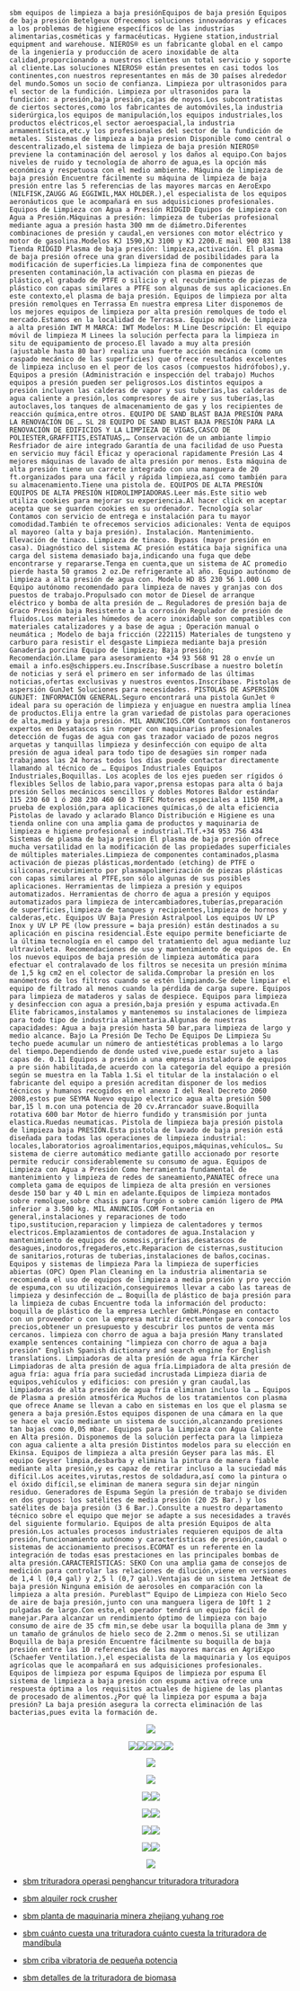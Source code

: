 
```
sbm equipos de limpieza a baja presiónEquipos de baja presión Equipos de baja presión Betelgeux Ofrecemos soluciones innovadoras y eficaces a los problemas de higiene específicos de las industrias alimentarias,cosméticas y farmacéuticas. Hygiene station,industrial equipment and warehouse. NIEROS® es un fabricante global en el campo de la ingeniería y producción de acero inoxidable de alta calidad,proporcionando a nuestros clientes un total servicio y soporte al cliente.Las soluciones NIEROS® están presentes en casi todos los continentes,con nuestros representantes en más de 30 países alrededor del mundo.Somos un socio de confianza. Limpieza por ultrasonidos para el sector de la fundición. Limpieza por ultrasonidos para la fundición: a presión,baja presión,cajas de noyos.Los subcontratistas de ciertos sectores,como los fabricantes de automóviles,la industria siderúrgica,los equipos de manipulación,los equipos industriales,los productos eléctricos,el sector aeroespacial,la industria armamentística,etc.y los profesionales del sector de la fundición de metales. Sistemas de limpieza a baja presion Disponible como central o descentralizado,el sistema de limpieza de baja presión NIEROS® previene la contaminación del aerosol y los daños al equipo.Con bajos niveles de ruido y tecnología de ahorro de agua,es la opción más económica y respetuosa con el medio ambiente. Máquina de limpieza de baja presión Encuentre fácilmente su máquina de limpieza de baja presión entre las 5 referencias de las mayores marcas en AeroExpo (NILFISK,ZAUGG AG EGGIWIL,MAX HOLDER.),el especialista de los equipos aeronáuticos que le acompañará en sus adquisiciones profesionales. Equipos de Limpieza con Agua a Presión RIDGID Equipos de Limpieza con Agua a Presión.Máquinas a presión: limpieza de tuberías profesional mediante agua a presión hasta 300 mm de diámetro.Diferentes combinaciones de presión y caudal,en versiones con motor eléctrico y motor de gasolina.Modelos KJ 1590,KJ 3100 y KJ 2200.E mail 900 831 138 Tienda RIDGID Plasma de baja presión: limpieza,activación. El plasma de baja presión ofrece una gran diversidad de posibilidades para la modificación de superficies.La limpieza fina de componentes que presenten contaminación,la activación con plasma en piezas de plástico,el grabado de PTFE o silicio y el recubrimiento de piezas de plástico con capas similares a PTFE son algunas de sus aplicaciones.En este contexto,el plasma de baja presión. Equipos de limpieza por alta presión remolques en Terrassa En nuestra empresa Liter disponemos de los mejores equipos de limpieza por alta presión remolques de todo el mercado.Estamos en la localidad de Terrassa. Equipo móvil de limpieza a alta presión IWT M MARCA: IWT Modelos: M Line Descripción: El equipo móvil de limpieza M Linees la solución perfecta para la limpieza in situ de equipamiento de proceso.El lavado a muy alta presión (ajustable hasta 80 bar) realiza una fuerte acción mecánica (como un raspado mecánico de las superficies) que ofrece resultados excelentes de limpieza incluso en el peor de los casos (compuestos hidrófobos),y. Equipos a presión (Administración e inspección del trabajo) Muchos equipos a presión pueden ser peligrosos.Los distintos equipos a presión incluyen las calderas de vapor y sus tuberías,las calderas de agua caliente a presión,los compresores de aire y sus tuberías,las autoclaves,los tanques de almacenamiento de gas y los recipientes de reacción química,entre otros. EQUIPO DE SAND BLAST BAJA PRESIÓN PARA LA RENOVACIÓN DE … SL 28 EQUIPO DE SAND BLAST BAJA PRESIÓN PARA LA RENOVACIÓN DE EDIFICIOS Y LA LIMPIEZA DE VIGAS,CASCO DE POLIESTER,GRAFFITIS,ESTATUAS,… Conservación de un ambiante limpio Resfriador de aire integrado Garantía de una facilidad de uso Puesta en servicio muy fácil Eficaz y operacional rapidamente Presión Las 4 mejores máquinas de lavado de alta presión por menos. Esta máquina de alta presión tiene un carrete integrado con una manguera de 20 ft.organizados para una fácil y rápida limpieza,así como también para su almacenamiento.Tiene una pistola de. EQUIPOS DE ALTA PRESIÓN EQUIPOS DE ALTA PRESIÓN HIDROLIMPIADORAS.Leer más.Este sitio web utiliza cookies para mejorar su experiencia.Al hacer click en aceptar acepta que se guarden cookies en su ordenador. Tecnología solar Contamos con servicio de entrega e instalación para tu mayor comodidad.También te ofrecemos servicios adicionales: Venta de equipos al mayoreo (alta y baja presión). Instalación. Mantenimiento. Elevación de tinaco. Limpieza de tinaco. Bypass (mayor presión en casa). Diagnóstico del sistema AC presión estática baja significa una carga del sistema demasiado baja,indicando una fuga que debe encontrarse y repararse.Tenga en cuenta,que un sistema de AC promedio pierde hasta 50 gramos 2 oz.De refrigerante al año. Equipo autónomo de limpieza a alta presión de agua con. Modelo HD 85 230 56 1.000 LG Equipo autónomo recomendado para limpieza de naves y granjas con dos puestos de trabajo.Propulsado con motor de Diesel de arranque eléctrico y bomba de alta presión de … Reguladores de presión baja de Graco Presión baja Resistente a la corrosión Regulador de presión de fluidos.Los materiales húmedos de acero inoxidable son compatibles con materiales catalizadores y a base de agua ; Operación manual o neumática ; Modelo de baja fricción (222115) Materiales de tungsteno y carburo para resistir el desgaste Limpieza mediante baja presión Ganadería porcina Equipo de limpieza; Baja presión; Recomendación.Llame para asesoramiento +34 93 568 91 28 o envíe un email a info.es@schippers.eu.Inscríbase.Suscríbase a nuestro boletín de noticias y será el primero en ser informado de las últimas noticias,ofertas exclusivas y nuestros eventos.Inscríbase. Pistolas de aspersión GunJet Soluciones para necesidades. PISTOLAS DE ASPERSIÓN GUNJET: INFORMACIÓN GENERAL.Seguro encontrará una pistola GunJet ® ideal para su operación de limpieza y enjuague en nuestra amplia línea de productos.Elija entre la gran variedad de pistolas para operaciones de alta,media y baja presión. MIL ANUNCIOS.COM Contamos con fontaneros expertos en Desatascos sin romper con maquinarias profesionales detección de fugas de agua con gas trazador vaciado de pozos negros arquetas y tanquillas limpieza y desinfección con equipo de alta presión de agua ideal para todo tipo de desagües sin romper nada trabajamos las 24 horas todos los días puede contactar directamente llamando al técnico de … Equipos Industriales Equipos Industriales,Boquillas. Los acoples de los ejes pueden ser rígidos ó flexibles Sellos de labio,para vapor,prensa estopas para alta ó baja presión Sellos mecánicos sencillos y dobles Motores Baldor estándar 115 230 60 1 ó 208 230 460 60 3 TEFC Motores especiales a 1150 RPM,a prueba de explosión,para aplicaciones químicas,ó de alta eficiencia Pistolas de lavado y aclarado Blanco Distribución e Higiene es una tienda online con una amplia gama de productos y maquinaria de limpieza e higiene profesional e industrial.Tlf.+34 953 756 434 Sistemas de plasma de baja presion El plasma de baja presión ofrece mucha versatilidad en la modificación de las propiedades superficiales de múltiples materiales.Limpieza de componentes contaminados,plasma activación de piezas plásticas,mordentado (etching) de PTFE o siliconas,recubrimiento por plasmapolimerización de piezas plásticas con capas similares al PTFE,son sólo algunas de sus posibles aplicaciones. Herramientas de limpieza a presión y equipos automatizados. Herramientas de chorro de agua a presión y equipos automatizados para limpieza de intercambiadores,tuberías,preparación de superficies,limpieza de tanques y recipientes,limpieza de hornos y calderas,etc. Equipos UV Baja Presión Astralpool Los equipos UV LP Inox y UV LP PE (low pressure = baja presión) están destinados a su aplicación en piscina residencial.Este equipo permite beneficiarte de la última tecnología en el campo del tratamiento del agua mediante luz ultravioleta. Recomendaciones de uso y mantenimiento de equipos de. En los nuevos equipos de baja presión de limpieza automática para efectuar el contralavado de los filtros se necesita un presión mínima de 1,5 kg cm2 en el colector de salida.Comprobar la presión en los manómetros de los filtros cuando se estén limpiando.Se debe limpiar el equipo de filtrado al menos cuando la pérdida de carga supere. Equipos para limpieza de mataderos y salas de despiece. Equipos para limpieza y desinfeccion con agua a presión,baja presión y espuma activada.En Elite fabricamos,instalamos y mantenemos su instalaciones de limpieza para todo tipo de industria alimentaria.Algunas de nuestras capacidades: Agua a baja presión hasta 50 bar,para limpieza de largo y medio alcance. Bajo La Presión De Techo De Equipos De Limpieza Su techo puede acumular un número de antiestéticas problemas a lo largo del tiempo.Dependiendo de donde usted vive,puede estar sujeto a las capas de. 0.11 Equipos a presión a una empresa instaladora de equipos a pre sión habilitada,de acuerdo con la categoría del equipo a presión según se muestra en la Tabla 1.Si el titular de la instalación o el fabricante del equipo a presión acreditan disponer de los medios técnicos y humanos recogidos en el anexo I del Real Decreto 2060 2008,estos pue SEYMA Nuevo equipo electrico agua alta presión 500 bar,15 l m.con una potencia de 20 cv.Arrancador suave.Boquilla rotativa 600 bar Motor de hierro fundido y transmisión por junta elastica.Ruedas neumaticas. Pistola de limpieza baja presión pistola de limpieza baja PRESIÓN.Esta pistola de lavado de baja presión está diseñada para todas las operaciones de limpieza industrial: locales,laboratorios agroalimentarios,equipos,máquinas,vehículos… Su sistema de cierre automático mediante gatillo accionado por resorte permite reducir considerablemente su consumo de agua. Equipos de Limpieza con Agua a Presión Como herramienta fundamental de mantenimiento y limpieza de redes de saneamiento,PANATEC ofrece una completa gama de equipos de limpieza de alta presión en versiones desde 150 bar y 40 L min en adelante.Equipos de limpieza montados sobre remolque,sobre chasis para furgón o sobre camión ligero de PMA inferior a 3.500 kg. MIL ANUNCIOS.COM Fontaneria en general,instalaciones y reparaciones de todo tipo,sustitucion,reparacion y limpieza de calentadores y termos electricos.Emplazamientos de contadores de agua.Instalacion y mantenimiento de equipos de osmosis,griferias,desatascos de desagues,inodoros,fregaderos,etc.Reparacion de cisternas,sustitucion de sanitarios,roturas de tuberias,instalaciones de baños,cocinas. Equipos y sistemas de limpieza Para la limpieza de superficies abiertas (OPC) Open Plan Cleaning en la industria alimentaria se recomienda el uso de equipos de limpieza a media presión y pro yección de espuma,con su utilización,conseguiremos llevar a cabo las tareas de limpieza y desinfección de … Boquilla de plástico de baja presión para la limpieza de cubas Encuentre toda la información del producto: boquilla de plástico de la empresa Lechler GmbH.Póngase en contacto con un proveedor o con la empresa matriz directamente para conocer los precios,obtener un presupuesto y descubrir los puntos de venta más cercanos. limpieza con chorro de agua a baja presión Many translated example sentences containing "limpieza con chorro de agua a baja presión" English Spanish dictionary and search engine for English translations. Limpiadoras de alta presión de agua fría Kärcher Limpiadoras de alta presión de agua fría.Limpiadora de alta presión de agua fría: agua fría para suciedad incrustada Limpieza diaria de equipos,vehículos y edificios: con presión y gran caudal,las limpiadoras de alta presión de agua fría eliminan incluso la … Equipos de Plasma a presión atmosférica Muchos de los tratamientos con plasma que ofrece Aname se llevan a cabo en sistemas en los que el plasma se genera a baja presión.Estos equipos disponen de una cámara en la que se hace el vacío mediante un sistema de succión,alcanzando presiones tan bajas como 0,05 mbar. Equipos para la Limpieza con Agua Caliente en Alta presión. Disponemos de la solución perfecta para la limpieza con agua caliente a alta presión Distintos modelos para su elección en Ekinsa. Equipos de limpieza a alta presión Geyser para las más. El equipo Geyser limpia,desbarba y elimina la pintura de manera fiable mediante alta presión,y es capaz de retirar incluso a la suciedad más difícil.Los aceites,virutas,restos de soldadura,así como la pintura o el óxido difícil,se eliminan de manera segura sin dejar ningún residuo. Generadores de Espuma Según la presión de trabajo se dividen en dos grupos: los satélites de media presión (20 25 Bar.) y los satélites de baja presión (3 6 Bar.).Consulte a nuestro departamento técnico sobre el equipo que mejor se adapte a sus necesidades a través del siguiente formulario. Equipos de alta presión Equipos de alta presión.Los actuales procesos industriales requieren equipos de alta presión,funcionamiento autónomo y características de presión,caudal o sistemas de accionamiento precisos.ECOMAT es un referente en la integración de todas esas prestaciones en las principales bombas de alta presión.CARACTERÍSTICAS: SEKO Con una amplia gama de consejos de medición para controlar las relaciones de dilución,viene en versiones de 1,4 l (0,4 gal) y 2,5 l (0,7 gal).Ventajas de un sistema JetNeat de baja presión Ninguna emisión de aerosoles en comparación con la limpieza a alta presión. Pureblast™ Equipo de Limpieza con Hielo Seco de aire de baja presión,junto con una manguera ligera de 10ft 1 2 pulgadas de largo.Con esto,el operador tendrá un equipo fácil de manejar.Para alcanzar un rendimiento óptimo de limpieza con bajo consumo de aire de 35 cfm min,se debe usar la boquilla plana de 3mm y un tamaño de gránulos de hielo seco de 2.2mm o menos.Si se utilizan Boquilla de baja presión Encuentre fácilmente su boquilla de baja presión entre las 10 referencias de las mayores marcas en AgriExpo (Schaefer Ventilation.),el especialista de la maquinaria y los equipos agrícolas que le acompañará en sus adquisiciones profesionales. Equipos de limpieza por espuma Equipos de limpieza por espuma El sistema de limpieza a baja presión con espuma activa ofrece una respuesta óptima a los requisitos actuales de higiene de las plantas de procesado de alimentos.¿Por qué la limpieza por espuma a baja presión? La baja presión asegura la correcta eliminación de las bacterias,pues evita la formación de. 
```

<div align="center">

<a href="https://es-crusher.shibang-china.com/github&k=sbm+equipos+de+limpieza+a+baja+presi%C3%B3n"><img src="https://static.shibang-china.com/es/crusher/logo.jpg"></a>

<a href="https://es-crusher.shibang-china.com/github&k=sbm+equipos+de+limpieza+a+baja+presi%C3%B3n"><img src="https://static.shibang-china.com/es/crusher/index.jpg"></a><a href="https://es-crusher.shibang-china.com/material.htmlgithub&k=sbm+equipos+de+limpieza+a+baja+presi%C3%B3n"><img src="https://static.shibang-china.com/es/crusher/material.jpg"></a><a href="https://es-crusher.shibang-china.com/application.htmlgithub&k=sbm+equipos+de+limpieza+a+baja+presi%C3%B3n"><img src="https://static.shibang-china.com/es/crusher/application.jpg"></a><a href="https://es-crusher.shibang-china.com/aboutus.htmlgithub&k=sbm+equipos+de+limpieza+a+baja+presi%C3%B3n"><img src="https://static.shibang-china.com/es/crusher/aboutus.jpg"></a><a href="https://es-crusher.shibang-china.com/contact.htmlgithub&k=sbm+equipos+de+limpieza+a+baja+presi%C3%B3n"><img src="https://static.shibang-china.com/es/crusher/contact.jpg"></a>

<a href="https://es-crusher.shibang-china.com/github&k=sbm+equipos+de+limpieza+a+baja+presi%C3%B3n"><img src="https://static.shibang-china.com/es/crusher/banner.jpg"></a>

<a href="https://swt.shibang-china.com/github&k=sbm+equipos+de+limpieza+a+baja+presi%C3%B3n"><img src="https://static.shibang-china.com/es/crusher/text.jpg"></a>

<a href="https://swt.shibang-china.com/github&k=sbm+equipos+de+limpieza+a+baja+presi%C3%B3n"><img src="https://static.shibang-china.com/es/crusher/chat.jpg"></a><a href="https://es-crusher.shibang-china.com/contact.htmlgithub&k=sbm+equipos+de+limpieza+a+baja+presi%C3%B3n"><img src="https://static.shibang-china.com/es/crusher/message.jpg"></a>

<a href="https://es-crusher.shibang-china.com/products/pe.htmlgithub&k=sbm+equipos+de+limpieza+a+baja+presi%C3%B3n"><img src="https://static.shibang-china.com/es/crusher/pe.jpg"></a><a href="https://es-crusher.shibang-china.com/products/pf.htmlgithub&k=sbm+equipos+de+limpieza+a+baja+presi%C3%B3n"><img src="https://static.shibang-china.com/es/crusher/pf.jpg"></a>

<a href="https://es-crusher.shibang-china.com/products/hpt.htmlgithub&k=sbm+equipos+de+limpieza+a+baja+presi%C3%B3n"><img src="https://static.shibang-china.com/es/crusher/hpt.jpg"></a><a href="https://es-crusher.shibang-china.com/products/vsi.htmlgithub&k=sbm+equipos+de+limpieza+a+baja+presi%C3%B3n"><img src="https://static.shibang-china.com/es/crusher/vsi.jpg"></a>

<a href="https://es-crusher.shibang-china.com/products/klv.htmlgithub&k=sbm+equipos+de+limpieza+a+baja+presi%C3%B3n"><img src="https://static.shibang-china.com/es/crusher/klv.jpg"></a><a href="https://es-crusher.shibang-china.com/products/portable.htmlgithub&k=sbm+equipos+de+limpieza+a+baja+presi%C3%B3n"><img src="https://static.shibang-china.com/es/crusher/portable.jpg"></a>

<a href="https://swt.shibang-china.com/github&k=sbm+equipos+de+limpieza+a+baja+presi%C3%B3n"><img src="https://static.shibang-china.com/es/crusher/case.jpg"></a>

</div>


* [sbm trituradora operasi penghancur trituradora trituradora](sbm%20trituradora%20operasi%20penghancur%20trituradora%20trituradora.md)

* [sbm alquiler rock crusher](sbm%20alquiler%20rock%20crusher.md)

* [sbm planta de maquinaria minera zhejiang yuhang roe](sbm%20planta%20de%20maquinaria%20minera%20zhejiang%20yuhang%20roe.md)

* [sbm cuánto cuesta una trituradora cuánto cuesta la trituradora de mandíbula](sbm%20cu%C3%A1nto%20cuesta%20una%20trituradora%20cu%C3%A1nto%20cuesta%20la%20trituradora%20de%20mand%C3%ADbula.md)

* [sbm criba vibratoria de pequeña potencia](sbm%20criba%20vibratoria%20de%20peque%C3%B1a%20potencia.md)

* [sbm detalles de la trituradora de biomasa](sbm%20detalles%20de%20la%20trituradora%20de%20biomasa.md)